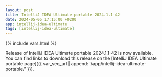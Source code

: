 ```yaml
---
layout: post
title: IntelliJ IDEA Ultimate portable 2024.1.1-42
date: 2024-05-05 17:15:00 +0200
app: intellij-idea-ultimate
tags: [intellij-idea-ultimate]
---
```

{% include vars.html %}

Release of IntelliJ IDEA Ultimate portable 2024.1.1-42 is now available.<br />
You can find links to download this release on the [IntelliJ IDEA Ultimate portable page]({{ var_seo_url | append: '/app/intellij-idea-ultimate-portable/' }}).
